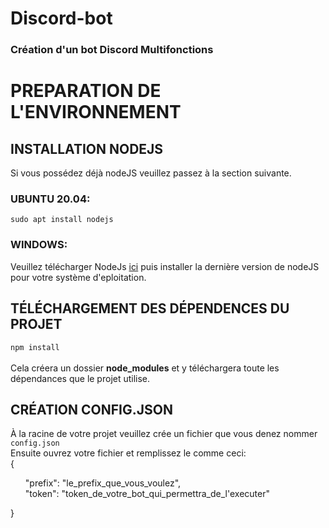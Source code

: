 # Discord-bot
<h3>Création d'un bot Discord Multifonctions</h3>

<h1>PREPARATION DE L'ENVIRONNEMENT</h1>

<h2>INSTALLATION NODEJS</h2>
Si vous possédez déjà nodeJS veuillez passez à la section suivante.

<h3>UBUNTU 20.04:</h3>
<code>sudo apt install nodejs</code><br>

<h3>WINDOWS:</h3>
<span>Veuillez télécharger NodeJs <a href="https://nodejs.org/fr/download/" target="_blank">ici</a> puis installer la dernière version de nodeJS pour votre système d'eploitation.</span>

<h2>TÉLÉCHARGEMENT DES DÉPENDENCES DU PROJET</h2>

<code>npm install</code></br></br>
<span>Cela créera un dossier <strong>node_modules</strong> et y téléchargera toute les dépendances que le projet utilise.</span>

<h2>CRÉATION CONFIG.JSON</h2>
<span>À la racine de votre projet veuillez crée un fichier que vous denez nommer <code>config.json</code></span></br>
<span>Ensuite ouvrez votre fichier et remplissez le comme ceci:</span></br>
<span>
{</br>
  <ul>"prefix": "le_prefix_que_vous_voulez",</br>
  "token": "token_de_votre_bot_qui_permettra_de_l'executer"</ul>
}
</span>
